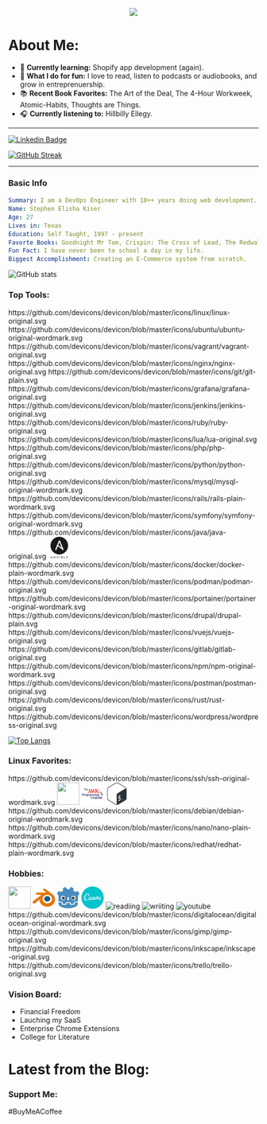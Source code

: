 <p align="center">
  <img src="https://capsule-render.vercel.app/api?text=S-Kiser&animation=fadeIn&type=waving&color=gradient&height=100"/>
</p>

# About Me:

- 🌱 <b>Currently learning:</b> Shopify app development (again).
- 🔋 <b>What I do for fun:</b> I love to read, listen to podcasts or audiobooks, and grow in entreprenuership.
- 📚 <b>Recent Book Favorites:</b> The Art of the Deal, The 4-Hour Workweek, Atomic-Habits, Thoughts are Things.
- 🎧 <b>Currently listening to:</b> Hillbilly Ellegy.

---

[![Linkedin Badge](https://img.shields.io/badge/-s--kiser--linkedin-blue?style=flat&logo=Linkedin&logoColor=white)](https://www.linkedin.com/in/s-kiser)

<p>

[![GitHub Streak](http://github-readme-streak-stats.herokuapp.com?user=s-kiser&theme=onedark)](https://git.io/streak-stats) 
</p>

---

### Basic Info

```yaml
Summary: I am a DevOps Engineer with 10++ years doing web development.
Name: Stephen Elisha Kiser
Age: 27
Lives in: Texas
Education: Self Taught, 1997 - present
Favorte Books: Goodnight Mr Tom, Crispin: The Cross of Lead, The Redwall Series, The Dark is Riising Series.
Fun Fact: I have never been to school a day in my life.
Biggest Accomplishment: Creating an E-Commerce system from scratch.
```
![GitHub stats](https://github-readme-stats.vercel.app/api?username=s-kiser&show_icons=true&theme=onedark&hide=issues,contribs&show=xxx)
<!-- ![GitHub stats](https://github-readme-stats.vercel.app/api?username=s-kiser&show_icons=true&theme=onedark&hide=issues,stars&show=reviews,discussions_started,discussions_answered,prs_merged,prs_merged_percentage) -->


### Top Tools:
<p align="left">
  https://github.com/devicons/devicon/blob/master/icons/linux/linux-original.svg
  https://github.com/devicons/devicon/blob/master/icons/ubuntu/ubuntu-original-wordmark.svg
  https://github.com/devicons/devicon/blob/master/icons/vagrant/vagrant-original.svg
  https://github.com/devicons/devicon/blob/master/icons/nginx/nginx-original.svg
  https://github.com/devicons/devicon/blob/master/icons/git/git-plain.svg
  https://github.com/devicons/devicon/blob/master/icons/grafana/grafana-original.svg
  https://github.com/devicons/devicon/blob/master/icons/jenkins/jenkins-original.svg
  https://github.com/devicons/devicon/blob/master/icons/ruby/ruby-original.svg
  https://github.com/devicons/devicon/blob/master/icons/lua/lua-original.svg
  https://github.com/devicons/devicon/blob/master/icons/php/php-original.svg
  https://github.com/devicons/devicon/blob/master/icons/python/python-original.svg
  https://github.com/devicons/devicon/blob/master/icons/mysql/mysql-original-wordmark.svg
  https://github.com/devicons/devicon/blob/master/icons/rails/rails-plain-wordmark.svg
  https://github.com/devicons/devicon/blob/master/icons/symfony/symfony-original-wordmark.svg
  https://github.com/devicons/devicon/blob/master/icons/java/java-original.svg
<img src="https://github.com/devicons/devicon/blob/master/icons/ansible/ansible-original-wordmark.svg" alt="ansible" width="45" height="45"/>
  https://github.com/devicons/devicon/blob/master/icons/docker/docker-plain-wordmark.svg
  https://github.com/devicons/devicon/blob/master/icons/podman/podman-original.svg
  https://github.com/devicons/devicon/blob/master/icons/portainer/portainer-original-wordmark.svg
  https://github.com/devicons/devicon/blob/master/icons/drupal/drupal-plain.svg
  https://github.com/devicons/devicon/blob/master/icons/vuejs/vuejs-original.svg
  https://github.com/devicons/devicon/blob/master/icons/gitlab/gitlab-original.svg
  https://github.com/devicons/devicon/blob/master/icons/npm/npm-original-wordmark.svg
  https://github.com/devicons/devicon/blob/master/icons/postman/postman-original.svg
  https://github.com/devicons/devicon/blob/master/icons/rust/rust-original.svg
  https://github.com/devicons/devicon/blob/master/icons/wordpress/wordpress-original.svg
</p>

[![Top Langs](https://github-readme-stats.vercel.app/api/top-langs/?username=s-kiser&layout=compact&theme=onedark)](https://github.com/anuraghazra/github-readme-stats)

### Linux Favorites:

<p align="left">
  https://github.com/devicons/devicon/blob/master/icons/ssh/ssh-original-wordmark.svg
<img src="" alt="" width="45" height="45"/>
<img src="https://github.com/devicons/devicon/blob/master/icons/awk/awk-original-wordmark.svg" alt="awk" width="45" height="45"/>
<img src="https://github.com/devicons/devicon/blob/master/icons/bash/bash-original.svg" alt="bash" width="45" height="45"/>
  https://github.com/devicons/devicon/blob/master/icons/debian/debian-original-wordmark.svg
  https://github.com/devicons/devicon/blob/master/icons/nano/nano-plain-wordmark.svg
  https://github.com/devicons/devicon/blob/master/icons/redhat/redhat-plain-wordmark.svg
</p>

### Hobbies:
<p align="left">
<img src="" alt="" width="45" height="45"/>
<img src="https://github.com/devicons/devicon/blob/master/icons/blender/blender-original.svg" alt="blender" width="45" height="45"/>
<img src="https://github.com/devicons/devicon/blob/master/icons/godot/godot-original.svg" alt="godot" width="45" height="45"/>
<img src="https://github.com/devicons/devicon/blob/master/icons/canva/canva-original.svg" alt="canva" width="45" height="45"/>
<img src="" alt="readiing" width="45" height="45"/>
<img src="" alt="wriiting" width="45" height="45"/>
<img src="" alt="youtube" width="45" height="45"/>
  https://github.com/devicons/devicon/blob/master/icons/digitalocean/digitalocean-original-wordmark.svg
  https://github.com/devicons/devicon/blob/master/icons/gimp/gimp-original.svg
  https://github.com/devicons/devicon/blob/master/icons/inkscape/inkscape-original.svg
  https://github.com/devicons/devicon/blob/master/icons/trello/trello-original.svg
  
</p>


### Vision Board:
- Financial Freedom
- Lauching my SaaS
- Enterprise Chrome Extensions
- College for Literature

# Latest from the Blog:


### Support Me:
#BuyMeACoffee



<!--

https://github.com/devicons/devicon/blob/master/icons/linkedin/linkedin-original.svg

**s-kiser/s-kiser** is a ✨ _special_ ✨ repository because its `README.md` (this file) appears on your GitHub profile.

Here are some ideas to get you started:

- 🔭 I’m currently working on ...
- 🌱 I’m currently learning ...
- 👯 I’m looking to collaborate on ...
- 🤔 I’m looking for help with ...
- 💬 Ask me about ...
- 📫 How to reach me: ...
- 😄 Pronouns: ...
- ⚡ Fun fact: ...
-->
